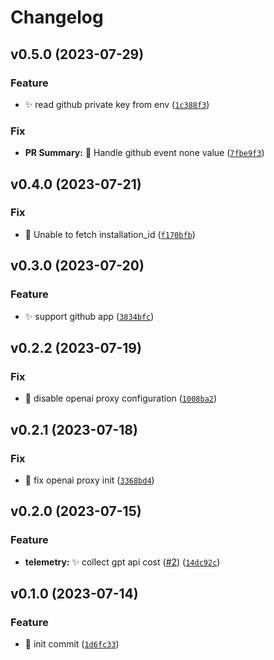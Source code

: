 # Changelog

<!--next-version-placeholder-->

## v0.5.0 (2023-07-29)

### Feature

* :sparkles: read github private key from env ([`1c388f3`](https://github.com/codedog-ai/codedog/commit/1c388f3bc5117f89fb8fa68d239d3eb837eeec7d))

### Fix

* **PR Summary:** :bug: Handle github event none value ([`7fbe9f3`](https://github.com/codedog-ai/codedog/commit/7fbe9f3ff216cdbfc4f1681c1dfb8990ea46f9d1))

## v0.4.0 (2023-07-21)

### Fix

* :bug: Unable to fetch installation_id ([`f170bfb`](https://github.com/codedog-ai/codedog/commit/f170bfb161b65c384bcb0e94a51717bfbd4cae12))

## v0.3.0 (2023-07-20)

### Feature

* :sparkles: support github app ([`3834bfc`](https://github.com/codedog-ai/codedog/commit/3834bfc7a085317d7e7cf16c7199067fd84cf36f))

## v0.2.2 (2023-07-19)

### Fix

* :bug: disable openai proxy configuration ([`1008ba2`](https://github.com/codedog-ai/codedog/commit/1008ba2267f4a4fe7754fa7807ef028563f7e643))

## v0.2.1 (2023-07-18)

### Fix

* :bug: fix openai proxy init ([`3368bd4`](https://github.com/codedog-ai/codedog/commit/3368bd4a6ea4013e96587efd4871a720e00f27ff))

## v0.2.0 (2023-07-15)

### Feature

* **telemetry:** :sparkles: collect gpt api cost ([#2](https://github.com/codedog-ai/codedog/issues/2)) ([`14dc92c`](https://github.com/codedog-ai/codedog/commit/14dc92c73b0ade2c6e6754f0a941995f33b1726f))

## v0.1.0 (2023-07-14)

### Feature

* :tada: init commit ([`1d6fc33`](https://github.com/Arcadia822/codedog/commit/1d6fc33aefb697fd9fa2423867206906c79094b2))
